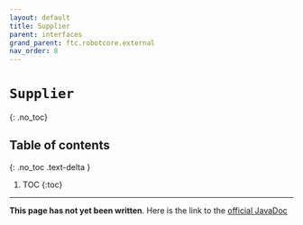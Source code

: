 ```yaml
---
layout: default
title: Supplier
parent: interfaces
grand_parent: ftc.robotcore.external
nav_order: 8
---
```

# `Supplier`
{: .no_toc}

## Table of contents
{: .no_toc .text-delta }

1. TOC
{:toc}
---
**This page has not yet been written**. Here is the link to the [official JavaDoc](https://ftctechnh.github.io/ftc_app/doc/javadoc/org/firstinspires/ftc/robotcore/external/Supplier.html)
        